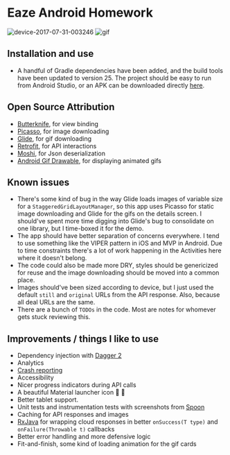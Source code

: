 
# Eaze Android Homework

![device-2017-07-31-003246](https://user-images.githubusercontent.com/593594/28767436-839ad246-7588-11e7-9603-4ecbcf81f013.png) ![gif](https://user-images.githubusercontent.com/593594/28767427-7d459a20-7588-11e7-99fd-fe867f7fc27a.gif)

## Installation and use
- A handful of Gradle dependencies have been added, and the build tools have been updated to version 25. The project should be easy to run from Android Studio, or an APK can be downloaded directly [here](https://github.com/jmschultz/homework-android/releases/tag/v1.0.0).

## Open Source Attribution
- [Butterknife](http://jakewharton.github.io/butterknife/), for view binding
- [Picasso](http://square.github.io/picasso/), for image downloading
- [Glide](https://github.com/bumptech/glide), for gif downloading
- [Retrofit](http://square.github.io/retrofit/), for API interactions
- [Moshi](https://github.com/square/moshi), for Json deserialization
- [Android Gif Drawable](https://github.com/koral--/android-gif-drawable), for displaying animated gifs

## Known issues
- There's some kind of bug in the way Glide loads images of variable size for a `StaggeredGridLayoutManager`, so this app uses Picasso for static image downloading and Glide for the gifs on the details screen. I should've spent more time digging into Glide's bug to consolidate on one library, but I time-boxed it for the demo.
- The app should have better separation of concerns everywhere. I tend to use something like the VIPER pattern in iOS and MVP in Android. Due to time constraints there's a lot of work happening in the Activities here where it doesn't belong.
- The code could also be made more DRY, styles should be genericized for reuse and the image downloading should be moved into a common place.
- Images should've been sized according to device, but I just used the default `still` and `original` URLs from the API response. Also, because all deal URLs are the same.
- There are a bunch of `TODOs` in the code. Most are notes for whomever gets stuck reviewing this.

## Improvements / things I like to use
- Dependency injection with [Dagger 2](http://google.github.io/dagger/)
- Analytics
- [Crash reporting](http://crashery.com/)
- Accessibility
- Nicer progress indicators during API calls
- A beautiful Material launcher icon 🎷 🐢
- Better tablet support.
- Unit tests and instrumentation tests with screenshots from [Spoon](http://square.github.io/spoon/)
- Caching for API responses and images
- [RxJava](https://github.com/ReactiveX/RxJava) for wrapping cloud responses in better `onSuccess(T type)` and `onFailure(Throwable t)` callbacks
- Better error handling and more defensive logic
- Fit-and-finish, some kind of loading animation for the gif cards
